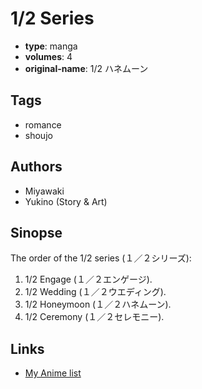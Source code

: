 # 1/2 Series

-   **type**: manga
-   **volumes**: 4
-   **original-name**: 1/2 ハネムーン

## Tags

-   romance
-   shoujo

## Authors

-   Miyawaki
-   Yukino (Story & Art)

## Sinopse

The order of the 1/2 series (１／２シリーズ):

1. 1/2 Engage (１／２エンゲージ).
2. 1/2 Wedding (１／２ウエディング).
3. 1/2 Honeymoon (１／２ハネムーン).
4. 1/2 Ceremony (１／２セレモニー).

## Links

-   [My Anime list](https://myanimelist.net/manga/17591/1_2_Series)
